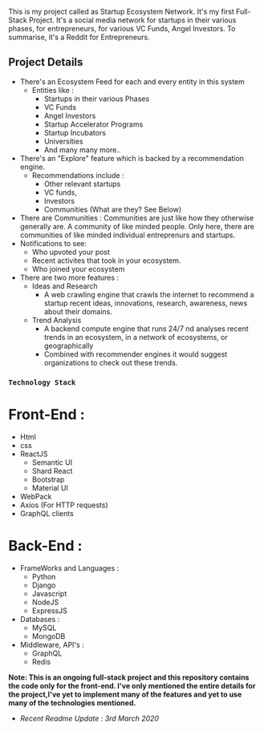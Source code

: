 This is my project called as Startup Ecosystem Network. It's my first Full-Stack Project.
It's a social media network for startups in their various phases, for entrepreneurs, for various VC Funds, Angel Investors.
To summarise, it's a Reddit for Entrepreneurs.
## Project Details
* There's an Ecosystem Feed for each and every entity in this system
    - Entities like : 
      - Startups in their various Phases
      - VC Funds
      - Angel Investors
      - Startup Accelerator Programs
      - Startup Incubators
      - Universities
      - And many many more..
* There's an "Explore" feature which is backed by a recommendation engine.
    - Recommendations include :
      - Other relevant startups
      - VC funds,
      - Investors
      - Communities (What are they? See Below)
* There are Communities : Communities are just like how they otherwise generally are. A community of like minded people. Only here, there are communities of like minded individual entreprenurs and startups.
* Notifications to see:
    - Who upvoted your post
    - Recent activites that took in your ecosystem.
    - Who joined your ecosystem
* There are two more features :
    - Ideas and Research
      - A web crawling engine that crawls the internet to recommend a startup recent ideas, innovations, research, awareness, news about
        their domains.
    - Trend Analysis 
      - A backend compute engine that runs 24/7 nd analyses recent trends in an ecosystem, in a network of ecosystems, or geographically
      - Combined with recommender engines it would suggest organizations to check out these trends.



### `Technology Stack`
# Front-End :
* Html
* css
* ReactJS
  - Semantic UI
  - Shard React
  - Bootstrap
  - Material UI
* WebPack
* Axios (For HTTP requests)
* GraphQL clients

# Back-End :
* FrameWorks and Languages :
    * Python 
    * Django
    * Javascript
    * NodeJS
    * ExpressJS
* Databases :
    * MySQL
    * MongoDB
* Middleware, API's : 
    * GraphQL
    * Redis

**Note: This is an ongoing full-stack project and this repository contains the code only for the front-end.
I've only mentioned the entire details for the project,I've yet to implement many of the features and yet to use many of the technologies mentioned.**

* *Recent Readme Update : 3rd March 2020*


